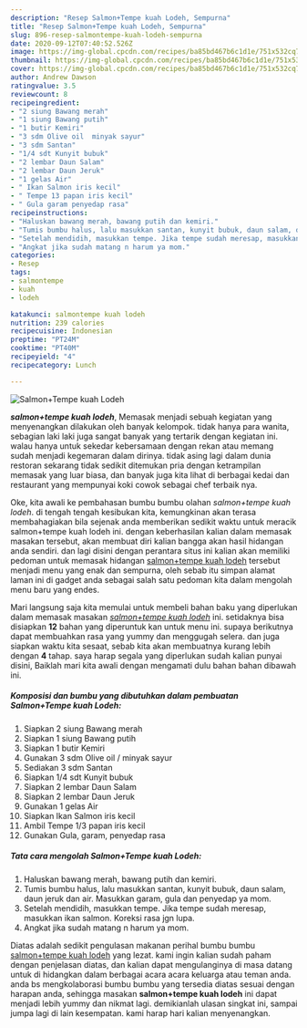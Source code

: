 ```yaml
---
description: "Resep Salmon+Tempe kuah Lodeh, Sempurna"
title: "Resep Salmon+Tempe kuah Lodeh, Sempurna"
slug: 896-resep-salmontempe-kuah-lodeh-sempurna
date: 2020-09-12T07:40:52.526Z
image: https://img-global.cpcdn.com/recipes/ba85bd467b6c1d1e/751x532cq70/salmontempe-kuah-lodeh-foto-resep-utama.jpg
thumbnail: https://img-global.cpcdn.com/recipes/ba85bd467b6c1d1e/751x532cq70/salmontempe-kuah-lodeh-foto-resep-utama.jpg
cover: https://img-global.cpcdn.com/recipes/ba85bd467b6c1d1e/751x532cq70/salmontempe-kuah-lodeh-foto-resep-utama.jpg
author: Andrew Dawson
ratingvalue: 3.5
reviewcount: 8
recipeingredient:
- "2 siung Bawang merah"
- "1 siung Bawang putih"
- "1 butir Kemiri"
- "3 sdm Olive oil  minyak sayur"
- "3 sdm Santan"
- "1/4 sdt Kunyit bubuk"
- "2 lembar Daun Salam"
- "2 lembar Daun Jeruk"
- "1 gelas Air"
- " Ikan Salmon iris kecil"
- " Tempe 13 papan iris kecil"
- " Gula garam penyedap rasa"
recipeinstructions:
- "Haluskan bawang merah, bawang putih dan kemiri."
- "Tumis bumbu halus, lalu masukkan santan, kunyit bubuk, daun salam, daun jeruk dan air. Masukkan garam, gula dan penyedap ya mom."
- "Setelah mendidih, masukkan tempe. Jika tempe sudah meresap, masukkan ikan salmon. Koreksi rasa jgn lupa."
- "Angkat jika sudah matang n harum ya mom."
categories:
- Resep
tags:
- salmontempe
- kuah
- lodeh

katakunci: salmontempe kuah lodeh 
nutrition: 239 calories
recipecuisine: Indonesian
preptime: "PT24M"
cooktime: "PT40M"
recipeyield: "4"
recipecategory: Lunch

---
```



![Salmon+Tempe kuah Lodeh](https://img-global.cpcdn.com/recipes/ba85bd467b6c1d1e/751x532cq70/salmontempe-kuah-lodeh-foto-resep-utama.jpg)

<b><i>salmon+tempe kuah lodeh</i></b>, Memasak menjadi sebuah kegiatan yang menyenangkan dilakukan oleh banyak kelompok. tidak hanya para wanita, sebagian laki laki juga sangat banyak yang tertarik dengan kegiatan ini. walau hanya untuk sekedar kebersamaan dengan rekan atau memang sudah menjadi kegemaran dalam dirinya. tidak asing lagi dalam dunia restoran sekarang tidak sedikit ditemukan pria dengan ketrampilan memasak yang luar biasa, dan banyak juga kita lihat di berbagai kedai dan restaurant yang mempunyai koki cowok sebagai chef terbaik nya.



Oke, kita awali ke pembahasan bumbu bumbu olahan <i>salmon+tempe kuah lodeh</i>. di tengah tengah kesibukan kita, kemungkinan akan terasa membahagiakan bila sejenak anda memberikan sedikit waktu untuk meracik salmon+tempe kuah lodeh ini. dengan keberhasilan kalian dalam memasak masakan tersebut, akan membuat diri kalian bangga akan hasil hidangan anda sendiri. dan lagi disini dengan perantara situs ini kalian akan memiliki pedoman untuk memasak hidangan <u>salmon+tempe kuah lodeh</u> tersebut menjadi menu yang enak dan sempurna, oleh sebab itu simpan alamat laman ini di gadget anda sebagai salah satu pedoman kita dalam mengolah menu baru yang endes.


Mari langsung saja kita memulai untuk membeli bahan baku yang diperlukan dalam memasak masakan <u><i>salmon+tempe kuah lodeh</i></u> ini. setidaknya bisa disiapkan <b>12</b> bahan yang diperuntuk kan untuk menu ini. supaya berikutnya dapat membuahkan rasa yang yummy dan menggugah selera. dan juga siapkan waktu kita sesaat, sebab kita akan membuatnya kurang lebih dengan <b>4</b> tahap. saya harap segala yang diperlukan sudah kalian punyai disini, Baiklah mari kita awali dengan mengamati dulu bahan bahan dibawah ini.

<!--inarticleads1-->

##### Komposisi dan bumbu yang dibutuhkan dalam pembuatan Salmon+Tempe kuah Lodeh:

1. Siapkan 2 siung Bawang merah
1. Siapkan 1 siung Bawang putih
1. Siapkan 1 butir Kemiri
1. Gunakan 3 sdm Olive oil / minyak sayur
1. Sediakan 3 sdm Santan
1. Siapkan 1/4 sdt Kunyit bubuk
1. Siapkan 2 lembar Daun Salam
1. Siapkan 2 lembar Daun Jeruk
1. Gunakan 1 gelas Air
1. Siapkan  Ikan Salmon iris kecil
1. Ambil  Tempe 1/3 papan iris kecil
1. Gunakan  Gula, garam, penyedap rasa




<!--inarticleads2-->

##### Tata cara mengolah Salmon+Tempe kuah Lodeh:

1. Haluskan bawang merah, bawang putih dan kemiri.
1. Tumis bumbu halus, lalu masukkan santan, kunyit bubuk, daun salam, daun jeruk dan air. Masukkan garam, gula dan penyedap ya mom.
1. Setelah mendidih, masukkan tempe. Jika tempe sudah meresap, masukkan ikan salmon. Koreksi rasa jgn lupa.
1. Angkat jika sudah matang n harum ya mom.




Diatas adalah sedikit pengulasan makanan perihal bumbu bumbu <u>salmon+tempe kuah lodeh</u> yang lezat. kami ingin kalian sudah paham dengan penjelasan diatas, dan kalian dapat mengulanginya di masa datang untuk di hidangkan dalam berbagai acara acara keluarga atau teman anda. anda bs mengkolaborasi bumbu bumbu yang tersedia diatas sesuai dengan harapan anda, sehingga masakan <b>salmon+tempe kuah lodeh</b> ini dapat menjadi lebih yummy dan nikmat lagi. demikianlah ulasan singkat ini, sampai jumpa lagi di lain kesempatan. kami harap hari kalian menyenangkan.

